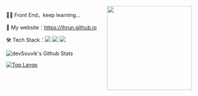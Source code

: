 <img align='right' src="https://media.giphy.com/media/M9gbBd9nbDrOTu1Mqx/giphy.gif" width="230">  
<p>👨‍💻 Front End，keep learning...<p>
<p>📜 My website：<a href="https://lhrun.github.io/" target="_blank">https://lhrun.github.io</a><p>
<!-- <p>📝 平台主页：<a href="https://blog.csdn.net/weixin_44719258" target="_blank">CSDN</a>，<a href="https://segmentfault.com/u/lh_s" target="_blank">SegmentFault</a>，<a href="https://juejin.cn/user/3949101499549518" target="_blank" >掘金</a>，<a href="https://www.zhihu.com/people/wxae77cceaa49dcaf5" target="_blank">知乎</a><p> -->
<p>🛠 Tech Stack：<img src="https://img.shields.io/badge/-React-gray?logo=react"/> <img src="https://img.shields.io/badge/-Vue-gray?logo=vuedotjs"/> <img src="https://img.shields.io/badge/-TS-gray?logo=typescript"/><p><p> 

<img align="center" src="https://github-readme-stats.vercel.app/api?username=LHRUN&include_all_commits=true&count_private=true&show_icons=true&line_height=20&title_color=7A7ADB&icon_color=2234AE&text_color=D3D3D3&bg_color=0,000000,130F40" alt="devSouvik's Github Stats">

[![Top Langs](https://github-readme-stats.vercel.app/api/top-langs/?username=LHRUN&layout=compact&text_color=daf7dc&bg_color=151515&exclude_repo=LHRUN.github.io)](https://github.com/devSouvik/github-readme-stats)

<!--
**LHRUN/LHRUN** is a ✨ _special_ ✨ repository because its `README.md` (this file) appears on your GitHub profile.

Here are some ideas to get you started:

- 🔭 I’m currently working on ...
- 🌱 I’m currently learning ...
- 👯 I’m looking to collaborate on ...
- 🤔 I’m looking for help with ...
- 💬 Ask me about ...
- 📫 How to reach me: ...
- 😄 Pronouns: ...
- ⚡ Fun fact: ...
-->
